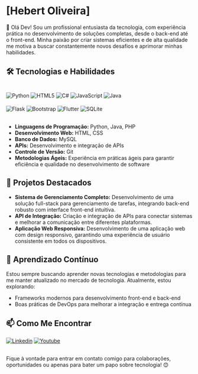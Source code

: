 # [Hebert Oliveira]

👋 Olá Dev! Sou um profissional entusiasta da tecnologia, com experiência prática no desenvolvimento de soluções completas, desde o back-end até o front-end. Minha paixão por criar sistemas eficientes e de alta qualidade me motiva a buscar constantemente novos desafios e aprimorar minhas habilidades.

## 🛠️ Tecnologias e Habilidades
<div style="display: inline_block"><br>
<img align="center" alt="Python" src="https://img.shields.io/badge/Python-3776AB?style=for-the-badge&logo=python&logoColor=white" />
<img align="center" alt="HTML5" src="https://img.shields.io/badge/HTML-239120?style=for-the-badge&logo=html5&logoColor=white" />
<img align="center" alt="C#" src="https://img.shields.io/badge/C%23-239120?style=for-the-badge&logo=c-sharp&logoColor=white" />
<img align="center" alt="JavaScript" src="https://img.shields.io/badge/JavaScript-323330?style=for-the-badge&logo=javascript&logoColor=F7DF1E" />
<img align="center" alt="Java" src="https://img.shields.io/badge/Java-ED8B00?style=for-the-badge&logo=openjdk&logoColor=white" /><br><br>
<img align="center" alt="Flask" src="https://img.shields.io/badge/Flask-000000?style=for-the-badge&logo=flask&logoColor=white" />
<img align="center" alt="Bootstrap" src="https://img.shields.io/badge/Bootstrap-563D7C?style=for-the-badge&logo=bootstrap&logoColor=white" />
<img align="center" alt="Flutter" src="https://img.shields.io/badge/Flutter-02569B?style=for-the-badge&logo=flutter&logoColor=white" />
<img align="center" alt="SQLite" src="https://img.shields.io/badge/SQLite-07405E?style=for-the-badge&logo=sqlite&logoColor=white"/>
</div><br>

- **Linguagens de Programação:** Python, Java, PHP
- **Desenvolvimento Web:** HTML, CSS
- **Banco de Dados:** MySQL
- **APIs:** Desenvolvimento e integração de APIs
- **Controle de Versão:** Git
- **Metodologias Ágeis:** Experiência em práticas ágeis para garantir eficiência e qualidade no desenvolvimento de software

## 🚀 Projetos Destacados

- **Sistema de Gerenciamento Completo:** Desenvolvimento de uma solução full-stack para gerenciamento de tarefas, integrando back-end robusto com interface front-end intuitiva.
- **API de Integração:** Criação e integração de APIs para conectar sistemas e melhorar a comunicação entre diferentes plataformas.
- **Aplicação Web Responsiva:** Desenvolvimento de uma aplicação web com design responsivo, garantindo uma experiência de usuário consistente em todos os dispositivos.

## 🌱 Aprendizado Contínuo

Estou sempre buscando aprender novas tecnologias e metodologias para me manter atualizado no mercado de tecnologia. Atualmente, estou explorando:

- Frameworks modernos para desenvolvimento front-end e back-end
- Boas práticas de DevOps para melhorar a integração e entrega contínua

## 📫 Como Me Encontrar

[![Linkedin](https://img.shields.io/badge/LinkedIn-0077B5?style=for-the-badge&logo=linkedin&logoColor=white)](https://www.linkedin.com/in/hebert-oliveira-24a8aa2b3)
[![Youtube](https://img.shields.io/badge/YouTube-FF0000?style=for-the-badge&logo=youtube&logoColor=white)](https://www.youtube.com/channel/UCD3IZ63lgIP0vqmbHHgZoNg)<br><br>

Fique à vontade para entrar em contato comigo para colaborações, oportunidades ou apenas para bater um papo sobre tecnologia! 😊
<br>



